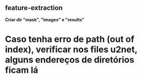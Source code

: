 ## feature-extraction

<b> Criar dir "mask", "images" e "results"</b>

# Caso tenha erro de path (out of index), verificar nos files u2net, alguns endereços de diretórios ficam lá
